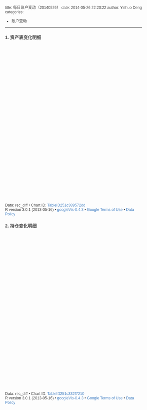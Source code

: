 title: 每日账户变动（20140526）
date: 2014-05-26 22:20:22 
author: Yishuo Deng
categories:
- 账户变动
---

### 1. 资产表变化明细


<!DOCTYPE html PUBLIC "-//W3C//DTD XHTML 1.0 Strict//EN"
        "http://www.w3.org/TR/xhtml1/DTD/xhtml1-strict.dtd">
<html xmlns="http://www.w3.org/1999/xhtml">
<head>
  <title>TableID251c389572dd</title>
  <meta http-equiv="content-type" content="text/html;charset=utf-8" />
  <style type="text/css">
    body {
          color: #444444;
          font-family: Arial,Helvetica,sans-serif;
          font-size: 75%;
    }
    a {
          color: #4D87C7;
          text-decoration: none;
    }
  </style>
</head>
<body>
 <!-- Table generated in R 3.0.1 by googleVis 0.4.3 package -->
<!-- Tue May 27 21:59:18 2014 -->


<!-- jsHeader -->
<script type="text/javascript">
 
// jsData 
function gvisDataTableID251c389572dd () {
  var data = new google.visualization.DataTable();
  var datajson =
[
 [
 "11",
122180,
88996.8,
-33183.2 
],
[
 "27",
172000,
202000,
30000 
],
[
 "8",
19420,
22980,
3560 
],
[
 "Fund_fee_payable",
2483.97,
2512.78,
28.81 
],
[
 "cash",
211837,
211843,
6 
],
[
 "interest_rec",
17,
19,
2 
],
[
 "portfolio.net",
522970,
523326,
356 
],
[
 "total.asset",
525454,
525839,
385 
],
[
 "total.liabilities",
2483.97,
2512.78,
28.81 
] 
];
data.addColumn('string','asset');
data.addColumn('number','money_20140525');
data.addColumn('number','money_20140526');
data.addColumn('number','money_diff');
data.addRows(datajson);
return(data);
}
 
// jsDrawChart
function drawChartTableID251c389572dd() {
  var data = gvisDataTableID251c389572dd();
  var options = {};
options["allowHtml"] = true;

     var chart = new google.visualization.Table(
       document.getElementById('TableID251c389572dd')
     );
     chart.draw(data,options);
    

}
  
 
// jsDisplayChart
(function() {
  var pkgs = window.__gvisPackages = window.__gvisPackages || [];
  var callbacks = window.__gvisCallbacks = window.__gvisCallbacks || [];
  var chartid = "table";

  // Manually see if chartid is in pkgs (not all browsers support Array.indexOf)
  var i, newPackage = true;
  for (i = 0; newPackage && i < pkgs.length; i++) {
    if (pkgs[i] === chartid)
      newPackage = false;
  }
  if (newPackage)
    pkgs.push(chartid);

  // Add the drawChart function to the global list of callbacks
  callbacks.push(drawChartTableID251c389572dd);
})();
function displayChartTableID251c389572dd() {
  var pkgs = window.__gvisPackages = window.__gvisPackages || [];
  var callbacks = window.__gvisCallbacks = window.__gvisCallbacks || [];
  window.clearTimeout(window.__gvisLoad);
  // The timeout is set to 100 because otherwise the container div we are
  // targeting might not be part of the document yet
  window.__gvisLoad = setTimeout(function() {
    var pkgCount = pkgs.length;
    google.load("visualization", "1", { packages:pkgs, callback: function() {
      if (pkgCount != pkgs.length) {
        // Race condition where another setTimeout call snuck in after us; if
        // that call added a package, we must not shift its callback
        return;
      }
      while (callbacks.length > 0)
        callbacks.shift()();
    } });
  }, 100);
}
 
// jsFooter
 </script>
 
<!-- jsChart -->  
<script type="text/javascript" src="https://www.google.com/jsapi?callback=displayChartTableID251c389572dd"></script>
 
<!-- divChart -->
  
<div id="TableID251c389572dd"
  style="width: 600px; height: 500px;">
</div>
 <div><span>Data: rec_diff &#8226; Chart ID: <a href="Chart_TableID251c389572dd.html">TableID251c389572dd</a></span><br /> 
<!-- htmlFooter -->
<span> 
R version 3.0.1 (2013-05-16) &#8226; <a href="http://code.google.com/p/google-motion-charts-with-r/">googleVis-0.4.3</a>
&#8226; <a href="https://developers.google.com/terms/">Google Terms of Use</a> &#8226; <a href="https://google-developers.appspot.com/chart/interactive/docs/gallery/table.html#Data_Policy">Data Policy</a>
</span></div>
</body>
</html>



### 2. 持仓变化明细

<!DOCTYPE html PUBLIC "-//W3C//DTD XHTML 1.0 Strict//EN"
        "http://www.w3.org/TR/xhtml1/DTD/xhtml1-strict.dtd">
<html xmlns="http://www.w3.org/1999/xhtml">
<head>
  <title>TableID251c332f7210</title>
  <meta http-equiv="content-type" content="text/html;charset=utf-8" />
  <style type="text/css">
    body {
          color: #444444;
          font-family: Arial,Helvetica,sans-serif;
          font-size: 75%;
    }
    a {
          color: #4D87C7;
          text-decoration: none;
    }
  </style>
</head>
<body>
 <!-- Table generated in R 3.0.1 by googleVis 0.4.3 package -->
<!-- Tue May 27 21:59:18 2014 -->


<!-- jsHeader -->
<script type="text/javascript">
 
// jsData 
function gvisDataTableID251c332f7210 () {
  var data = new google.visualization.DataTable();
  var datajson =
[
 [
 "112155",
"11",
82.868,
100,
0,
85.869,
0,
8586.9,
0,
-8586.9 
],
[
 "112179",
"11",
86.424,
70,
0,
88.15,
0,
6170.5,
0,
-6170.5 
],
[
 "112121",
"11",
86.172,
70,
0,
87.443,
0,
6121.01,
0,
-6121.01 
],
[
 "122088",
"11",
98.037,
60,
0,
99.1,
0,
5946,
0,
-5946 
],
[
 "112168",
"11",
78.181,
70,
0,
81.95,
0,
5736.5,
0,
-5736.5 
],
[
 "112094",
"11",
94.233,
60,
0,
95.065,
0,
5703.9,
0,
-5703.9 
],
[
 "112109",
"11",
94.731,
60,
0,
94.95,
0,
5697,
0,
-5697 
],
[
 "112096",
"11",
94.577,
60,
0,
94.79,
0,
5687.4,
0,
-5687.4 
],
[
 "122133",
"11",
85.266,
70,
70,
85.69,
85.75,
5998.3,
6002.5,
4.2 
],
[
 "112160",
"11",
83.515,
70,
70,
84.22,
84.29,
5895.4,
5900.3,
4.9 
],
[
 "122093",
"11",
83.692,
70,
70,
83.52,
83.63,
5846.4,
5854.1,
7.7 
],
[
 "122829",
"11",
92.24,
50,
50,
93.11,
93.27,
4655.5,
4663.5,
8 
],
[
 "112178",
"11",
89.898,
60,
60,
91.168,
91.325,
5470.08,
5479.5,
9.42 
],
[
 "124133",
"11",
89.665,
30,
30,
91.83,
92.18,
2754.9,
2765.4,
10.5 
],
[
 "122162",
"11",
97.758,
60,
60,
97.95,
98.19,
5877,
5891.4,
14.4 
],
[
 "112073",
"11",
87.082,
70,
70,
87.607,
87.9,
6132.49,
6153,
20.51 
],
[
 "112110",
"11",
83.139,
70,
70,
85.239,
85.59,
5966.73,
5991.3,
24.57 
],
[
 "112036",
"11",
93.114,
70,
70,
94.558,
95.09,
6619.06,
6656.3,
37.24 
],
[
 "122107",
"11",
90.539,
60,
60,
91.52,
92.2,
5491.2,
5532,
40.8 
],
[
 "122105",
"11",
86.238,
70,
70,
88.81,
89.4,
6216.7,
6258,
41.3 
],
[
 "122267",
"11",
96.333,
60,
60,
93.45,
94.31,
5607,
5658.6,
51.6 
],
[
 "112155",
"11",
85.431,
0,
50,
0,
85.665,
0,
4283.25,
4283.25 
],
[
 "112168",
"11",
86.172,
0,
70,
0,
82.21,
0,
5754.7,
5754.7 
],
[
 "112121",
"11",
78.181,
0,
70,
0,
87.9,
0,
6153,
6153 
],
[
 "131810",
"27",
1,
172000,
202000,
1,
1,
172000,
202000,
30000 
],
[
 "150012",
"8",
0.968,
20000,
20000,
0.961,
0.962,
19220,
19240,
20 
],
[
 "tiantianfa",
"8",
1,
200,
3740,
1,
1,
200,
3740,
3540 
],
[
 "CASH_FUTURE",
"cash",
1,
211835,
211835,
1,
1,
211835,
211835,
0 
],
[
 "CASH_SEC",
"cash",
1,
2,
8,
1,
1,
2,
8,
6 
],
[
 "Interest_rec",
"interest_rec",
1,
17,
19,
1,
1,
17,
19,
2 
] 
];
data.addColumn('string','securityID');
data.addColumn('string','category');
data.addColumn('number','cost_unit');
data.addColumn('number','amount.x');
data.addColumn('number','amount.y');
data.addColumn('number','last_unit_20140525');
data.addColumn('number','last_unit_20140526');
data.addColumn('number','value_20140525');
data.addColumn('number','value_20140526');
data.addColumn('number','value_diff');
data.addRows(datajson);
return(data);
}
 
// jsDrawChart
function drawChartTableID251c332f7210() {
  var data = gvisDataTableID251c332f7210();
  var options = {};
options["allowHtml"] = true;

     var chart = new google.visualization.Table(
       document.getElementById('TableID251c332f7210')
     );
     chart.draw(data,options);
    

}
  
 
// jsDisplayChart
(function() {
  var pkgs = window.__gvisPackages = window.__gvisPackages || [];
  var callbacks = window.__gvisCallbacks = window.__gvisCallbacks || [];
  var chartid = "table";

  // Manually see if chartid is in pkgs (not all browsers support Array.indexOf)
  var i, newPackage = true;
  for (i = 0; newPackage && i < pkgs.length; i++) {
    if (pkgs[i] === chartid)
      newPackage = false;
  }
  if (newPackage)
    pkgs.push(chartid);

  // Add the drawChart function to the global list of callbacks
  callbacks.push(drawChartTableID251c332f7210);
})();
function displayChartTableID251c332f7210() {
  var pkgs = window.__gvisPackages = window.__gvisPackages || [];
  var callbacks = window.__gvisCallbacks = window.__gvisCallbacks || [];
  window.clearTimeout(window.__gvisLoad);
  // The timeout is set to 100 because otherwise the container div we are
  // targeting might not be part of the document yet
  window.__gvisLoad = setTimeout(function() {
    var pkgCount = pkgs.length;
    google.load("visualization", "1", { packages:pkgs, callback: function() {
      if (pkgCount != pkgs.length) {
        // Race condition where another setTimeout call snuck in after us; if
        // that call added a package, we must not shift its callback
        return;
      }
      while (callbacks.length > 0)
        callbacks.shift()();
    } });
  }, 100);
}
 
// jsFooter
 </script>
 
<!-- jsChart -->  
<script type="text/javascript" src="https://www.google.com/jsapi?callback=displayChartTableID251c332f7210"></script>
 
<!-- divChart -->
  
<div id="TableID251c332f7210"
  style="width: 600px; height: 500px;">
</div>
 <div><span>Data: rec_diff &#8226; Chart ID: <a href="Chart_TableID251c332f7210.html">TableID251c332f7210</a></span><br /> 
<!-- htmlFooter -->
<span> 
R version 3.0.1 (2013-05-16) &#8226; <a href="http://code.google.com/p/google-motion-charts-with-r/">googleVis-0.4.3</a>
&#8226; <a href="https://developers.google.com/terms/">Google Terms of Use</a> &#8226; <a href="https://google-developers.appspot.com/chart/interactive/docs/gallery/table.html#Data_Policy">Data Policy</a>
</span></div>
</body>
</html>

